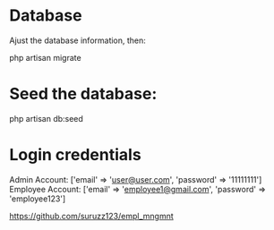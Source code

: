 
# Database
Ajust the database information, then:

php artisan migrate

# Seed the database:

php artisan db:seed

# Login credentials
Admin Account: ['email' => 'user@user.com', 'password' => '11111111'] <br>
Employee Account: ['email' => 'employee1@gmail.com', 'password' => 'employee123'] 


https://github.com/suruzz123/empl_mngmnt






















